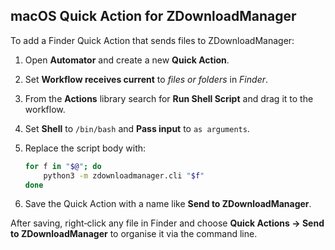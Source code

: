 ## macOS Quick Action for ZDownloadManager

To add a Finder Quick Action that sends files to ZDownloadManager:

1. Open **Automator** and create a new **Quick Action**.
2. Set **Workflow receives current** to *files or folders* in *Finder*.
3. From the **Actions** library search for **Run Shell Script** and drag it to the workflow.
4. Set **Shell** to `/bin/bash` and **Pass input** to `as arguments`.
5. Replace the script body with:

   ```bash
   for f in "$@"; do
       python3 -m zdownloadmanager.cli "$f"
   done
   ```

6. Save the Quick Action with a name like **Send to ZDownloadManager**.

After saving, right‑click any file in Finder and choose **Quick Actions → Send to ZDownloadManager** to organise it via the command line.
